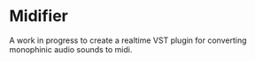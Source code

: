 # Midifier
A work in progress to create a realtime VST plugin for converting monophinic audio sounds to midi.
